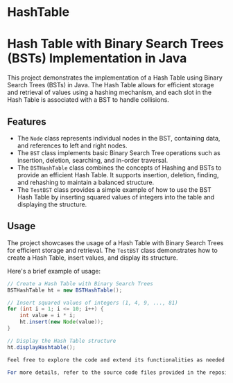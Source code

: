 # HashTable

# Hash Table with Binary Search Trees (BSTs) Implementation in Java

This project demonstrates the implementation of a Hash Table using Binary Search Trees (BSTs) in Java. The Hash Table allows for efficient storage and retrieval of values using a hashing mechanism, and each slot in the Hash Table is associated with a BST to handle collisions.

## Features

- The `Node` class represents individual nodes in the BST, containing data, and references to left and right nodes.
- The `BST` class implements basic Binary Search Tree operations such as insertion, deletion, searching, and in-order traversal.
- The `BSTHashTable` class combines the concepts of Hashing and BSTs to provide an efficient Hash Table. It supports insertion, deletion, finding, and rehashing to maintain a balanced structure.
- The `TestBST` class provides a simple example of how to use the BST Hash Table by inserting squared values of integers into the table and displaying the structure.

## Usage

The project showcases the usage of a Hash Table with Binary Search Trees for efficient storage and retrieval. The `TestBST` class demonstrates how to create a Hash Table, insert values, and display its structure.

Here's a brief example of usage:

```java
// Create a Hash Table with Binary Search Trees
BSTHashTable ht = new BSTHashTable();

// Insert squared values of integers (1, 4, 9, ..., 81)
for (int i = 1; i <= 10; i++) {
    int value = i * i;
    ht.insert(new Node(value));
}

// Display the Hash Table structure
ht.displayHashtable();

Feel free to explore the code and extend its functionalities as needed. The combination of Hashing and BSTs offers an efficient solution for handling collisions in Hash Tables.

For more details, refer to the source code files provided in the repository.

